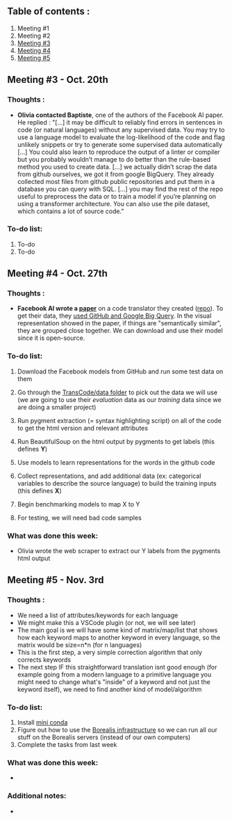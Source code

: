 ## Table of contents :
1. Meeting #1
2. Meeting #2
3. [Meeting #3](https://github.com/Olivia-Chen-Xu/Programmarly/blob/main/project_journal.md#meeting-3---oct-20th)
4. [Meeting #4](https://github.com/Olivia-Chen-Xu/Programmarly/blob/main/project_journal.md#meeting-4---oct-27th)
5. [Meeting #5](https://github.com/Olivia-Chen-Xu/Programmarly/blob/main/project_journal.md#meeting-5---nov-3rd)

## Meeting #3 - Oct. 20th

### Thoughts : 
- **Olivia contacted Baptiste**, one of the authors of the Facebook AI paper. He replied : "[...] it may be difficult to reliably find errors in sentences in code (or natural languages) without any supervised data. You may try to use a language model to evaluate the log-likelihood of the code and flag unlikely snippets or try to generate some supervised data automatically [...] You could also learn to reproduce the output of a linter or compiler but you probably wouldn’t manage to do better than the rule-based method you used to create data. [...] we actually didn’t scrap the data from github ourselves, we got it from google BigQuery. They already collected most files from github public repositories and put them in a database you can query with SQL. [...] you may find the rest of the repo useful to preprocess the data or to train a model if you’re planning on using a transformer architecture. You can also use the pile dataset, which contains a lot of source code."
 
 ### To-do list:
 1) To-do
 2) To-do

## Meeting #4 - Oct. 27th

### Thoughts : 
- **Facebook AI wrote a [paper](https://ai.facebook.com/blog/deep-learning-to-translate-between-programming-languages/)** on a code translator they created ([repo](https://github.com/facebookresearch/TransCoder)). To get their data, they [used GitHub and Google Big Query](https://github.com/facebookresearch/CodeGen/blob/main/docs/googlebigquery.md). In the visual representation showed in the paper, if things are "semantically similar", they are grouped close together. We can download and use their model since it is open-source.
 
 ### To-do list:
 1) Download the Facebook models from GitHub and run some test data on them 
 2) Go through the [TransCode/data folder](https://github.com/facebookresearch/TransCoder/tree/main/data) to pick out the data we will use (we are going to use their *evaluation* data as our *training* data since we are doing a smaller project)

 3) Run pygment extraction (= syntax highlighting script) on all of the code to get the html version and relevant attributes 
 4) Run BeautifulSoup on the html output by pygments to get labels (this defines **Y**)

 5) Use models to learn representations for the words in the github code
 6) Collect representations, and add additional data (ex: categorical variables to describe the source language) to build the training inputs (this defines **X**)

 7) Begin benchmarking models to map X to Y
 8) For testing, we will need bad code samples

 ### What was done this week:
 - Olivia wrote the web scraper to extract our Y labels from the pygments html output

## Meeting #5 - Nov. 3rd

### Thoughts : 
- We need a list of attributes/keywords for each language
- We might make this a VSCode plugin (or not, we will see later)
- The main goal is we will have some kind of matrix/map/list that shows how each keyword maps to another keyword in every language, so the matrix would be size=n*n (for n languages)
- This is the first step, a very simple correction algorithm that only corrects keywords
- The next step IF this straightforward translation isnt good enough (for example going from a modern language to a primitive language you might need to change what's "inside" of a keyword and not just the keyword itself), we need to find another kind of model/algorithm 
 
 ### To-do list:
 1) Install [mini conda](https://docs.conda.io/en/latest/miniconda.html) 
 2) Figure out how to use the [Borealis infrastructure](https://www.notion.so/On-boarding-to-Borealis-Infrastructure-a43b0a9512054b52882e1d5b446f0ec6) so we can run all our stuff on the Borealis servers (instead of our own computers)
 3) Complete the tasks from last week

 ### What was done this week:
 - 

 ### Additional notes:
 -